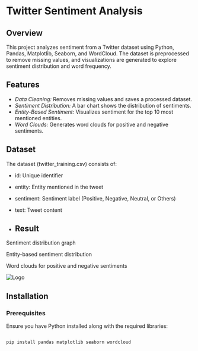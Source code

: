 # Twitter Sentiment Analysis


## Overview  


This project analyzes sentiment from a Twitter dataset using Python, Pandas, Matplotlib, Seaborn, and WordCloud. The dataset is preprocessed to remove missing values, and visualizations are generated to explore sentiment distribution and word frequency.  

## Features  


- *Data Cleaning:* Removes missing values and saves a processed dataset.
- *Sentiment Distribution:* A bar chart shows the distribution of sentiments.
- *Entity-Based Sentiment:* Visualizes sentiment for the top 10 most mentioned entities.
- *Word Clouds:* Generates word clouds for positive and negative sentiments.  

## Dataset  


The dataset (twitter_training.csv) consists of:  

- id: Unique identifier
- entity: Entity mentioned in the tweet
- sentiment: Sentiment label (Positive, Negative, Neutral, or Others)
- text: Tweet content


- ## Result

Sentiment distribution graph

Entity-based sentiment distribution

Word clouds for positive and negative sentiments

![Logo](https://github.com/Srilaxmi984/PRODIGY_DS_04/blob/main/C:\Users\srila\OneDrive\Desktop\PROJECTS\PRODIGY_DS_01\Figure_1.png)

## Installation  
### Prerequisites  
Ensure you have Python installed along with the required libraries: 

```bash

pip install pandas matplotlib seaborn wordcloud
